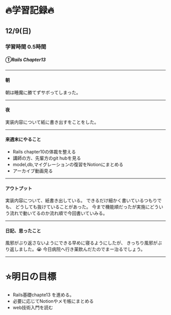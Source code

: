 # 🔥学習記録🔥
## 12/9(日)
### 学習時間  0.5時間
##### ①Rails Chapter13　　

***
#### 朝
朝は睡魔に勝てずサボってしまった。

***
#### 夜
実装内容について紙に書き出すをことをした。

***
#### 来週末にやること
- Rails chapter10の体裁を整える
- 講師の方、先輩方のgit hubを見る
- model,db,マイグレーションの復習をNotionにまとめる
- アーカイブ動画見る

***
#### アウトプット
実装内容について、紙書き出している。
できるだけ細かく書いているつもりでも、
どうしても抜けていることがあった。
今まで機能順だったが実施にどういう流れで動いてるのか流れ順で今回書いていみる。


***
#### 日記、思ったこと
風邪がぶり返さないようにできる早めに寝るようにしたが、
きっちり風邪がぶり返しました。😭
今日病院へ行き薬飲んだたのでまー治るでしょう。


***
# ⭐️明日の目標
- Rails基礎chapte13 を進める。
- 必要に応じてNotionやメモ帳にまとめる
- web技術入門を読む
